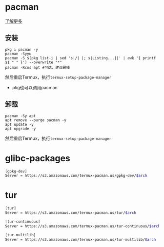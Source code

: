 # pacman

[了解更多](https://github.com/termux-pacman)

## 安装

```shell
pkg i pacman -y
pacman -Syyu
pacman -S $(pkg list-i | sed 's|/| |; s|Listing...||' | awk '{ printf $1 " " }') --overwrite "*"
pacman -Rcns apt #可选，建议删掉
```

然后重启Termux，执行`termux-setup-package-manager`

* pkg也可以调用pacman

## 卸载

```shell
pacman -Sy apt
apt remove --purge pacman -y
apt update -y
apt upgrade -y
```

然后重启Termux，执行`termux-setup-package-manager`

# glibc-packages

```bash
[gpkg-dev]
Server = https://s3.amazonaws.com/termux-pacman.us/gpkg-dev/$arch
```



# tur

```bash
[tur]
Server = https://s3.amazonaws.com/termux-pacman.us/tur/$arch

[tur-continuous]
Server = https://s3.amazonaws.com/termux-pacman.us/tur-continuous/$arch

[tur-multilib]
Server = https://s3.amazonaws.com/termux-pacman.us/tur-multilib/$arch
```

